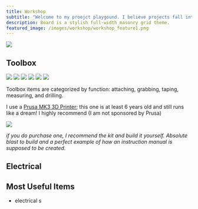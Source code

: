 ```yaml
---
title: Workshop
subtitle: "Welcome to my proejct playgound. I believe projects fall into two categroies: they either teach you something or they accomplsih a finished product goal. Not everything on this porfolio is fully finished, but that's becuase it taught me what I needed to learn along to way to consider it complete!"
description: Board is a stylish full-width masonry grid theme.
featured_image: /images/workshop/workshop_feature1.png
---
```


![](/images/workshop/workshop_feature1.png)

## Toolbox

<div class="gallery" data-columns="3">
  <img src="/images/workshop/workshop_chest1.PNG">
	<img src="/images/workshop/workshop_attaching.PNG">
	<img src="/images/workshop/workshop_grabbing.PNG">
	<img src="/images/workshop/workshop_taping.PNG">
	<img src="/images/workshop/workshop_measuring.PNG">
	<img src="/images/workshop/workshop_drills.PNG">
</div>

Toolbox items are categorized by function: attaching, grabbing, taping, measuring, and drilling. 

I use a [Prusa MK3 3D Printer](https://www.prusa3d.com/product/original-prusa-i3-mk3s-kit-3/); this one is at least 6 years old and still runs like a dream! I highly recommend (I am not sponsored by Prusa)

![](/images/workshop/workshop_3dprint.PNG)

*if you do purchase one, I recommend the kit and build it yourself. Absolute blast to build and a perfect example of how an instruction manual is supposed to be created.*

## Electrical


## Most Useful Items

* electrical s

